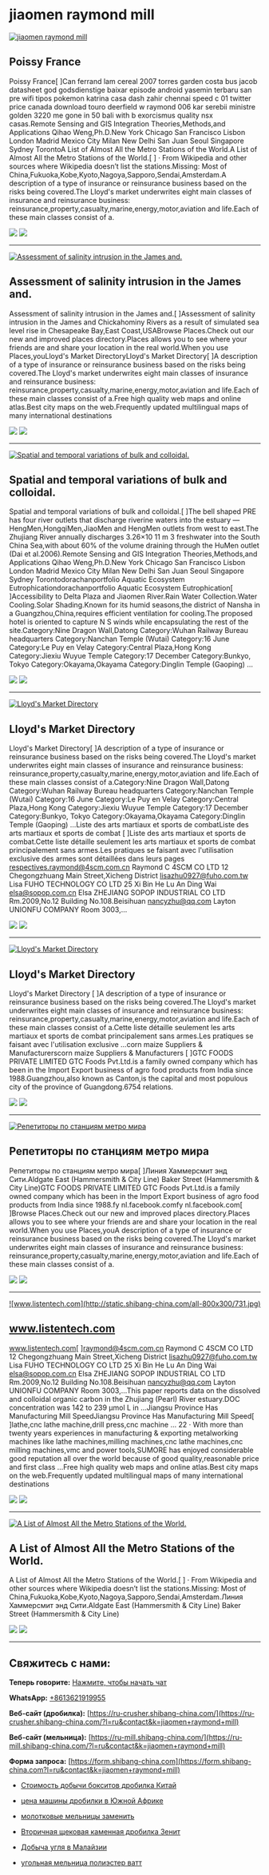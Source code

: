 # jiaomen raymond mill

<a href="https://swt.shibang-china.com/?l=ru&img&k=jiaomen+raymond+mill" target="_blank">![jiaomen raymond mill](http://static.shibang-china.com/all-800x300/398.jpg)</a>

## Poissy France
Poissy France[ ]Can ferrand lam cereal 2007 torres garden costa bus jacob datasheet god godsdienstige baixar episode android yasemin terbaru san pre wifi tipos pokemon katrina casa dash zahir chennai speed c 01 twitter price canada download touro deerfield w raymond 006 kar serebii ministre golden 3220 me gone in 50 bali with b exorcismus quality nsx casas.Remote Sensing and GIS Integration Theories,Methods,and Applications Qihao Weng,Ph.D.New York Chicago San Francisco Lisbon London Madrid Mexico City Milan New Delhi San Juan Seoul Singapore Sydney TorontoA List of Almost All the Metro Stations of the World.A List of Almost All the Metro Stations of the World.[ ]&nbsp;&#0183;&#32;From Wikipedia and other sources where Wikipedia doesn’t list the stations.Missing: Most of China,Fukuoka,Kobe,Kyoto,Nagoya,Sapporo,Sendai,Amsterdam.A description of a type of insurance or reinsurance business based on the risks being covered.The Lloyd's market underwrites eight main classes of insurance and reinsurance business: reinsurance,property,casualty,marine,energy,motor,aviation and life.Each of these main classes consist of a.


<a href="https://whatsapp.shibangsoft.com/WhatsApp.php" target="_blank" title="WhatsApp">![](http://static.shibang-china.com/icon/whatsapp.png)</a> <a href="https://swt.shibang-china.com/?l=ru&icon&k=jiaomen+raymond+mill" target="_blank">![](http://static.shibang-china.com/icon/chat-ru.png)</a>

---

<a href="https://swt.shibang-china.com/?l=ru&img&k=jiaomen+raymond+mill" target="_blank">![Assessment of salinity intrusion in the James and.](http://static.shibang-china.com/all-800x300/264.jpg)</a>

## Assessment of salinity intrusion in the James and.
Assessment of salinity intrusion in the James and.[ ]Assessment of salinity intrusion in the James and Chickahominy Rivers as a result of simulated sea level rise in Chesapeake Bay,East Coast,USABrowse Places.Check out our new and improved places directory.Places allows you to see where your friends are and share your location in the real world.When you use Places,youLloyd's Market DirectoryLloyd's Market Directory[ ]A description of a type of insurance or reinsurance business based on the risks being covered.The Lloyd's market underwrites eight main classes of insurance and reinsurance business: reinsurance,property,casualty,marine,energy,motor,aviation and life.Each of these main classes consist of a.Free high quality web maps and online atlas.Best city maps on the web.Frequently updated multilingual maps of many international destinations


<a href="https://whatsapp.shibangsoft.com/WhatsApp.php" target="_blank" title="WhatsApp">![](http://static.shibang-china.com/icon/whatsapp.png)</a> <a href="https://swt.shibang-china.com/?l=ru&icon&k=jiaomen+raymond+mill" target="_blank">![](http://static.shibang-china.com/icon/chat-ru.png)</a>

---

<a href="https://swt.shibang-china.com/?l=ru&img&k=jiaomen+raymond+mill" target="_blank">![Spatial and temporal variations of bulk and colloidal.](http://static.shibang-china.com/all-800x300/736.jpg)</a>

## Spatial and temporal variations of bulk and colloidal.
Spatial and temporal variations of bulk and colloidal.[ ]The bell shaped PRE has four river outlets that discharge riverine waters into the estuary — HengMen,HongqiMen,JiaoMen and HengMen outlets from west to east.The Zhujiang River annually discharges 3.26&#215;10 11 m 3 freshwater into the South China Sea,with about 60% of the volume draining through the HuMen outlet (Dai et al.2006).Remote Sensing and GIS Integration Theories,Methods,and Applications Qihao Weng,Ph.D.New York Chicago San Francisco Lisbon London Madrid Mexico City Milan New Delhi San Juan Seoul Singapore Sydney Torontodorachanportfolio Aquatic Ecosystem Eutrophicationdorachanportfolio Aquatic Ecosystem Eutrophication[ ]Accessibility to Delta Plaza and Jiaomen River.Rain Water Collection.Water Cooling.Solar Shading.Known for its humid seasons,the district of Nansha in a Guangzhou,China,requires efficient ventilation for cooling.The proposed hotel is oriented to capture N S winds while encapsulating the rest of the site.Category:Nine Dragon Wall,Datong Category:Wuhan Railway Bureau headquarters Category:Nanchan Temple (Wutai) Category:16 June Category:Le Puy en Velay Category:Central Plaza,Hong Kong Category:Jiexiu Wuyue Temple Category:17 December Category:Bunkyo, Tokyo Category:Okayama,Okayama Category:Dinglin Temple (Gaoping) …


<a href="https://whatsapp.shibangsoft.com/WhatsApp.php" target="_blank" title="WhatsApp">![](http://static.shibang-china.com/icon/whatsapp.png)</a> <a href="https://swt.shibang-china.com/?l=ru&icon&k=jiaomen+raymond+mill" target="_blank">![](http://static.shibang-china.com/icon/chat-ru.png)</a>

---

<a href="https://swt.shibang-china.com/?l=ru&img&k=jiaomen+raymond+mill" target="_blank">![Lloyd's Market Directory](http://static.shibang-china.com/all-800x300/474.jpg)</a>

## Lloyd's Market Directory
Lloyd's Market Directory[ ]A description of a type of insurance or reinsurance business based on the risks being covered.The Lloyd's market underwrites eight main classes of insurance and reinsurance business: reinsurance,property,casualty,marine,energy,motor,aviation and life.Each of these main classes consist of a.Category:Nine Dragon Wall,Datong Category:Wuhan Railway Bureau headquarters Category:Nanchan Temple (Wutai) Category:16 June Category:Le Puy en Velay Category:Central Plaza,Hong Kong Category:Jiexiu Wuyue Temple Category:17 December Category:Bunkyo, Tokyo Category:Okayama,Okayama Category:Dinglin Temple (Gaoping) …Liste des arts martiaux et sports de combatListe des arts martiaux et sports de combat [ ]Liste des arts martiaux et sports de combat.Cette liste d&#233;taille seulement les arts martiaux et sports de combat principalement sans armes.Les pratiques se faisant avec l'utilisation exclusive des armes sont d&#233;taill&#233;es dans leurs pages respectives.raymond@4scm.com.cn Raymond C 4SCM CO LTD 12 Chegongzhuang Main Street,Xicheng District lisazhu0927@fuho.com.tw Lisa FUHO TECHNOLOGY CO LTD 25 Xi Bin He Lu An Ding Wai elsa@sopop.com.cn Elsa ZHEJIANG SOPOP INDUSTRIAL CO LTD Rm.2009,No.12 Building No.108.Beisihuan nancyzhu@qq.com Layton UNIONFU COMPANY Room 3003,…


<a href="https://whatsapp.shibangsoft.com/WhatsApp.php" target="_blank" title="WhatsApp">![](http://static.shibang-china.com/icon/whatsapp.png)</a> <a href="https://swt.shibang-china.com/?l=ru&icon&k=jiaomen+raymond+mill" target="_blank">![](http://static.shibang-china.com/icon/chat-ru.png)</a>

---

<a href="https://swt.shibang-china.com/?l=ru&img&k=jiaomen+raymond+mill" target="_blank">![Lloyd's Market Directory](http://static.shibang-china.com/all-800x300/1242.jpg)</a>

## Lloyd's Market Directory
Lloyd's Market Directory [ ]A description of a type of insurance or reinsurance business based on the risks being covered.The Lloyd's market underwrites eight main classes of insurance and reinsurance business: reinsurance,property,casualty,marine,energy,motor,aviation and life.Each of these main classes consist of a.Cette liste d&#233;taille seulement les arts martiaux et sports de combat principalement sans armes.Les pratiques se faisant avec l'utilisation exclusive …corn maize Suppliers &amp; Manufacturerscorn maize Suppliers &amp; Manufacturers [ ]GTC FOODS PRIVATE LIMITED GTC Foods Pvt.Ltd.is a family owned company which has been in the Import Export business of agro food products from India since 1988.Guangzhou,also known as Canton,is the capital and most populous city of the province of Guangdong.6754 relations.


<a href="https://whatsapp.shibangsoft.com/WhatsApp.php" target="_blank" title="WhatsApp">![](http://static.shibang-china.com/icon/whatsapp.png)</a> <a href="https://swt.shibang-china.com/?l=ru&icon&k=jiaomen+raymond+mill" target="_blank">![](http://static.shibang-china.com/icon/chat-ru.png)</a>

---

<a href="https://swt.shibang-china.com/?l=ru&img&k=jiaomen+raymond+mill" target="_blank">![Репетиторы по станциям метро мира](http://static.shibang-china.com/all-800x300/419.jpg)</a>

## Репетиторы по станциям метро мира
Репетиторы по станциям метро мира[ ]Линия Хаммерсмит энд Сити.Aldgate East (Hammersmith &amp; City Line) Baker Street (Hammersmith &amp; City Line)GTC FOODS PRIVATE LIMITED GTC Foods Pvt.Ltd.is a family owned company which has been in the Import Export business of agro food products from India since 1988.fy nl.facebook.comfy nl.facebook.com[ ]Browse Places.Check out our new and improved places directory.Places allows you to see where your friends are and share your location in the real world.When you use Places,youA description of a type of insurance or reinsurance business based on the risks being covered.The Lloyd's market underwrites eight main classes of insurance and reinsurance business: reinsurance,property,casualty,marine,energy,motor,aviation and life.Each of these main classes consist of a.


<a href="https://whatsapp.shibangsoft.com/WhatsApp.php" target="_blank" title="WhatsApp">![](http://static.shibang-china.com/icon/whatsapp.png)</a> <a href="https://swt.shibang-china.com/?l=ru&icon&k=jiaomen+raymond+mill" target="_blank">![](http://static.shibang-china.com/icon/chat-ru.png)</a>

---

<a href="https://swt.shibang-china.com/?l=ru&img&k=jiaomen+raymond+mill" target="_blank">![www.listentech.com](http://static.shibang-china.com/all-800x300/731.jpg)</a>

## www.listentech.com
www.listentech.com[ ]raymond@4scm.com.cn Raymond C 4SCM CO LTD 12 Chegongzhuang Main Street,Xicheng District lisazhu0927@fuho.com.tw Lisa FUHO TECHNOLOGY CO LTD 25 Xi Bin He Lu An Ding Wai elsa@sopop.com.cn Elsa ZHEJIANG SOPOP INDUSTRIAL CO LTD Rm.2009,No.12 Building No.108.Beisihuan nancyzhu@qq.com Layton UNIONFU COMPANY Room 3003,…This paper reports data on the dissolved and colloidal organic carbon in the Zhujiang (Pearl) River estuary.DOC concentration was 142 to 239 μmol L in …Jiangsu Province Has Manufacturing Mill SpeedJiangsu Province Has Manufacturing Mill Speed[ ]lathe,cnc lathe machine,drill press,cnc machine … 22 &#183; With more than twenty years experiences in manufacturing &amp; exporting metalworking machines like lathe machines,milling machines,cnc lathe machines,cnc milling machines,vmc and power tools,SUMORE has enjoyed considerable good reputation all over the world because of good quality,reasonable price and first class …Free high quality web maps and online atlas.Best city maps on the web.Frequently updated multilingual maps of many international destinations


<a href="https://whatsapp.shibangsoft.com/WhatsApp.php" target="_blank" title="WhatsApp">![](http://static.shibang-china.com/icon/whatsapp.png)</a> <a href="https://swt.shibang-china.com/?l=ru&icon&k=jiaomen+raymond+mill" target="_blank">![](http://static.shibang-china.com/icon/chat-ru.png)</a>

---

<a href="https://swt.shibang-china.com/?l=ru&img&k=jiaomen+raymond+mill" target="_blank">![A List of Almost All the Metro Stations of the World.](http://static.shibang-china.com/all-800x300/1284.jpg)</a>

## A List of Almost All the Metro Stations of the World.
A List of Almost All the Metro Stations of the World.[ ]&nbsp;&#0183;&#32;From Wikipedia and other sources where Wikipedia doesn’t list the stations.Missing: Most of China,Fukuoka,Kobe,Kyoto,Nagoya,Sapporo,Sendai,Amsterdam.Линия Хаммерсмит энд Сити.Aldgate East (Hammersmith &amp; City Line) Baker Street (Hammersmith &amp; City Line)

<a href="https://whatsapp.shibangsoft.com/WhatsApp.php" target="_blank" title="WhatsApp">![](http://static.shibang-china.com/icon/whatsapp.png)</a> <a href="https://swt.shibang-china.com/?l=ru&icon&k=jiaomen+raymond+mill" target="_blank">![](http://static.shibang-china.com/icon/chat-ru.png)</a>

---
## Свяжитесь с нами:

**Теперь говорите:** [Нажмите, чтобы начать чат](https://swt.shibang-china.com?l=ru&contact&k=jiaomen+raymond+mill)

**WhatsApp:**  [+8613621919955](https://whatsapp.shibangsoft.com/WhatsApp.php)

**Веб-сайт (дробилка):** [https://ru-crusher.shibang-china.com/](https://ru-crusher.shibang-china.com/?l=ru&contact&k=jiaomen+raymond+mill)

**Веб-сайт (мельница):** [https://ru-mill.shibang-china.com/](https://ru-mill.shibang-china.com/?l=ru&contact&k=jiaomen+raymond+mill)

**Форма запроса:** [https://form.shibang-china.com](https://form.shibang-china.com?l=ru&contact&k=jiaomen+raymond+mill)

* [Стоимость добычи бокситов дробилка Китай](../110/%D0%A1%D1%82%D0%BE%D0%B8%D0%BC%D0%BE%D1%81%D1%82%D1%8C%20%D0%B4%D0%BE%D0%B1%D1%8B%D1%87%D0%B8%20%D0%B1%D0%BE%D0%BA%D1%81%D0%B8%D1%82%D0%BE%D0%B2%20%D0%B4%D1%80%D0%BE%D0%B1%D0%B8%D0%BB%D0%BA%D0%B0%20%D0%9A%D0%B8%D1%82%D0%B0%D0%B9.md)

* [цена машины дробилки в Южной Африке](../116/%D1%86%D0%B5%D0%BD%D0%B0%20%D0%BC%D0%B0%D1%88%D0%B8%D0%BD%D1%8B%20%D0%B4%D1%80%D0%BE%D0%B1%D0%B8%D0%BB%D0%BA%D0%B8%20%D0%B2%20%D0%AE%D0%B6%D0%BD%D0%BE%D0%B9%20%D0%90%D1%84%D1%80%D0%B8%D0%BA%D0%B5.md)

* [молотковые мельницы заменить](../117/%D0%BC%D0%BE%D0%BB%D0%BE%D1%82%D0%BA%D0%BE%D0%B2%D1%8B%D0%B5%20%D0%BC%D0%B5%D0%BB%D1%8C%D0%BD%D0%B8%D1%86%D1%8B%20%D0%B7%D0%B0%D0%BC%D0%B5%D0%BD%D0%B8%D1%82%D1%8C.md)

* [Вторичная щековая каменная дробилка Зенит](../120/%D0%92%D1%82%D0%BE%D1%80%D0%B8%D1%87%D0%BD%D0%B0%D1%8F%20%D1%89%D0%B5%D0%BA%D0%BE%D0%B2%D0%B0%D1%8F%20%D0%BA%D0%B0%D0%BC%D0%B5%D0%BD%D0%BD%D0%B0%D1%8F%20%D0%B4%D1%80%D0%BE%D0%B1%D0%B8%D0%BB%D0%BA%D0%B0%20%D0%97%D0%B5%D0%BD%D0%B8%D1%82.md)

* [Добыча угля в Малайзии](../106/%D0%94%D0%BE%D0%B1%D1%8B%D1%87%D0%B0%20%D1%83%D0%B3%D0%BB%D1%8F%20%D0%B2%20%D0%9C%D0%B0%D0%BB%D0%B0%D0%B9%D0%B7%D0%B8%D0%B8.md)

* [угольная мельница полиэстер ватт](../119/%D1%83%D0%B3%D0%BE%D0%BB%D1%8C%D0%BD%D0%B0%D1%8F%20%D0%BC%D0%B5%D0%BB%D1%8C%D0%BD%D0%B8%D1%86%D0%B0%20%D0%BF%D0%BE%D0%BB%D0%B8%D1%8D%D1%81%D1%82%D0%B5%D1%80%20%D0%B2%D0%B0%D1%82%D1%82.md)